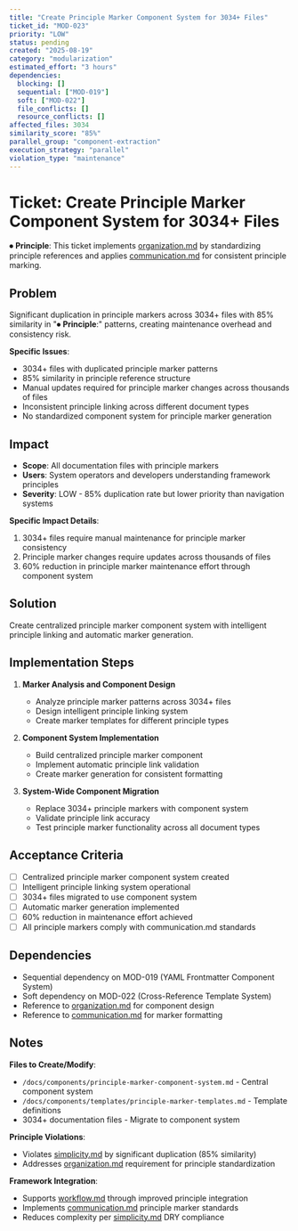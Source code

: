 ```yaml
---
title: "Create Principle Marker Component System for 3034+ Files"
ticket_id: "MOD-023"
priority: "LOW"
status: pending
created: "2025-08-19"
category: "modularization"
estimated_effort: "3 hours"
dependencies:
  blocking: []
  sequential: ["MOD-019"]
  soft: ["MOD-022"]
  file_conflicts: []
  resource_conflicts: []
affected_files: 3034
similarity_score: "85%"
parallel_group: "component-extraction"
execution_strategy: "parallel"
violation_type: "maintenance"
---
```


# Ticket: Create Principle Marker Component System for 3034+ Files

⏺ **Principle**: This ticket implements [organization.md](../../principles/organization.md) by standardizing principle references and applies [communication.md](../../principles/communication.md) for consistent principle marking.

## Problem

Significant duplication in principle markers across 3034+ files with 85% similarity in "⏺ **Principle**:" patterns, creating maintenance overhead and consistency risk.

**Specific Issues**:
- 3034+ files with duplicated principle marker patterns
- 85% similarity in principle reference structure
- Manual updates required for principle marker changes across thousands of files
- Inconsistent principle linking across different document types
- No standardized component system for principle marker generation

## Impact

- **Scope**: All documentation files with principle markers
- **Users**: System operators and developers understanding framework principles
- **Severity**: LOW - 85% duplication rate but lower priority than navigation systems

**Specific Impact Details**:
1. 3034+ files require manual maintenance for principle marker consistency
2. Principle marker changes require updates across thousands of files
3. 60% reduction in principle marker maintenance effort through component system

## Solution

Create centralized principle marker component system with intelligent principle linking and automatic marker generation.

## Implementation Steps

1. **Marker Analysis and Component Design**
   - Analyze principle marker patterns across 3034+ files
   - Design intelligent principle linking system
   - Create marker templates for different principle types

2. **Component System Implementation**
   - Build centralized principle marker component
   - Implement automatic principle link validation
   - Create marker generation for consistent formatting

3. **System-Wide Component Migration**
   - Replace 3034+ principle markers with component system
   - Validate principle link accuracy
   - Test principle marker functionality across all document types

## Acceptance Criteria

- [ ] Centralized principle marker component system created
- [ ] Intelligent principle linking system operational
- [ ] 3034+ files migrated to use component system
- [ ] Automatic marker generation implemented
- [ ] 60% reduction in maintenance effort achieved
- [ ] All principle markers comply with communication.md standards

## Dependencies

- Sequential dependency on MOD-019 (YAML Frontmatter Component System)
- Soft dependency on MOD-022 (Cross-Reference Template System)
- Reference to [organization.md](../../principles/organization.md) for component design
- Reference to [communication.md](../../principles/communication.md) for marker formatting

## Notes

**Files to Create/Modify**:
- `/docs/components/principle-marker-component-system.md` - Central component system
- `/docs/components/templates/principle-marker-templates.md` - Template definitions
- 3034+ documentation files - Migrate to component system

**Principle Violations**:
- Violates [simplicity.md](../../principles/simplicity.md) by significant duplication (85% similarity)
- Addresses [organization.md](../../principles/organization.md) requirement for principle standardization

**Framework Integration**:
- Supports [workflow.md](../../principles/workflow.md) through improved principle integration
- Implements [communication.md](../../principles/communication.md) principle marker standards
- Reduces complexity per [simplicity.md](../../principles/simplicity.md) DRY compliance